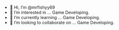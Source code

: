 - 👋 Hi, I’m @mrfishyy69
- 👀 I’m interested in ... Game Developing.
- 🌱 I’m currently learning ... Game Developing.
- 💞️ I’m looking to collaborate on ... Game Developing.
<!---
mrfishyy69/mrfishyy69 is a ✨ special ✨ repository because its `README.md` (this file) appears on your GitHub profile.
You can click the Preview link to take a look at your changes.
--->
